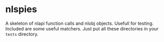 nlspies
=======

A skeleton of nlapi function calls and nlobj objects.  Usefull for testing.  Included are some useful matchers. Just
put all these directories in your ```tests``` directory.
